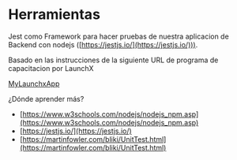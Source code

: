 # Herramientas

Jest como Framework para hacer pruebas de nuestra aplicacion de Backend con nodejs ([https://jestjs.io/](https://jestjs.io/))).

Basado en las instrucciones de la siguiente URL de programa de capacitacion por LaunchX

[MyLaunchxApp](https://github.com/LaunchX-InnovaccionVirtual/MissionNodeJS/blob/main/semanas/semana_3/1_proyectos.md)

¿Dónde aprender más?

* [https://www.w3schools.com/nodejs/nodejs_npm.asp](https://www.w3schools.com/nodejs/nodejs_npm.asp)
* [https://jestjs.io/](https://jestjs.io/)
* [https://martinfowler.com/bliki/UnitTest.html](https://martinfowler.com/bliki/UnitTest.html)
